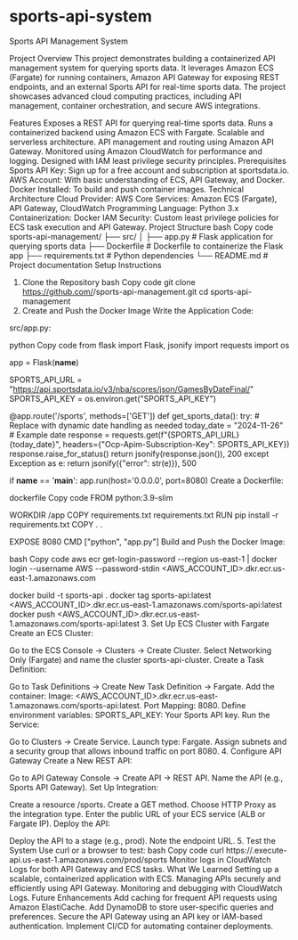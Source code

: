 # sports-api-system
Sports API Management System

Project Overview
This project demonstrates building a containerized API management system for querying sports data. It leverages Amazon ECS (Fargate) for running containers, Amazon API Gateway for exposing REST endpoints, and an external Sports API for real-time sports data. The project showcases advanced cloud computing practices, including API management, container orchestration, and secure AWS integrations.

Features
Exposes a REST API for querying real-time sports data.
Runs a containerized backend using Amazon ECS with Fargate.
Scalable and serverless architecture.
API management and routing using Amazon API Gateway.
Monitored using Amazon CloudWatch for performance and logging.
Designed with IAM least privilege security principles.
Prerequisites
Sports API Key: Sign up for a free account and subscription at sportsdata.io.
AWS Account: With basic understanding of ECS, API Gateway, and Docker.
Docker Installed: To build and push container images.
Technical Architecture
Cloud Provider: AWS
Core Services: Amazon ECS (Fargate), API Gateway, CloudWatch
Programming Language: Python 3.x
Containerization: Docker
IAM Security: Custom least privilege policies for ECS task execution and API Gateway.
Project Structure
bash
Copy code
sports-api-management/
├── src/
│   ├── app.py                  # Flask application for querying sports data
├── Dockerfile                  # Dockerfile to containerize the Flask app
├── requirements.txt            # Python dependencies
└── README.md                   # Project documentation
Setup Instructions
1. Clone the Repository
bash
Copy code
git clone https://github.com/<your-github-username>/sports-api-management.git
cd sports-api-management
2. Create and Push the Docker Image
Write the Application Code:

src/app.py:

python
Copy code
from flask import Flask, jsonify
import requests
import os

app = Flask(__name__)

SPORTS_API_URL = "https://api.sportsdata.io/v3/nba/scores/json/GamesByDateFinal/"
SPORTS_API_KEY = os.environ.get("SPORTS_API_KEY")

@app.route('/sports', methods=['GET'])
def get_sports_data():
    try:
        # Replace with dynamic date handling as needed
        today_date = "2024-11-26"  # Example date
        response = requests.get(f"{SPORTS_API_URL}{today_date}", headers={"Ocp-Apim-Subscription-Key": SPORTS_API_KEY})
        response.raise_for_status()
        return jsonify(response.json()), 200
    except Exception as e:
        return jsonify({"error": str(e)}), 500

if __name__ == '__main__':
    app.run(host='0.0.0.0', port=8080)
Create a Dockerfile:

dockerfile
Copy code
FROM python:3.9-slim

WORKDIR /app
COPY requirements.txt requirements.txt
RUN pip install -r requirements.txt
COPY . .

EXPOSE 8080
CMD ["python", "app.py"]
Build and Push the Docker Image:

bash
Copy code
aws ecr get-login-password --region us-east-1 | docker login --username AWS --password-stdin <AWS_ACCOUNT_ID>.dkr.ecr.us-east-1.amazonaws.com

docker build -t sports-api .
docker tag sports-api:latest <AWS_ACCOUNT_ID>.dkr.ecr.us-east-1.amazonaws.com/sports-api:latest
docker push <AWS_ACCOUNT_ID>.dkr.ecr.us-east-1.amazonaws.com/sports-api:latest
3. Set Up ECS Cluster with Fargate
Create an ECS Cluster:

Go to the ECS Console → Clusters → Create Cluster.
Select Networking Only (Fargate) and name the cluster sports-api-cluster.
Create a Task Definition:

Go to Task Definitions → Create New Task Definition → Fargate.
Add the container:
Image: <AWS_ACCOUNT_ID>.dkr.ecr.us-east-1.amazonaws.com/sports-api:latest.
Port Mapping: 8080.
Define environment variables:
SPORTS_API_KEY: Your Sports API key.
Run the Service:

Go to Clusters → Create Service.
Launch type: Fargate.
Assign subnets and a security group that allows inbound traffic on port 8080.
4. Configure API Gateway
Create a New REST API:

Go to API Gateway Console → Create API → REST API.
Name the API (e.g., Sports API Gateway).
Set Up Integration:

Create a resource /sports.
Create a GET method.
Choose HTTP Proxy as the integration type.
Enter the public URL of your ECS service (ALB or Fargate IP).
Deploy the API:

Deploy the API to a stage (e.g., prod).
Note the endpoint URL.
5. Test the System
Use curl or a browser to test:
bash
Copy code
curl https://<api-gateway-id>.execute-api.us-east-1.amazonaws.com/prod/sports
Monitor logs in CloudWatch Logs for both API Gateway and ECS tasks.
What We Learned
Setting up a scalable, containerized application with ECS.
Managing APIs securely and efficiently using API Gateway.
Monitoring and debugging with CloudWatch Logs.
Future Enhancements
Add caching for frequent API requests using Amazon ElastiCache.
Add DynamoDB to store user-specific queries and preferences.
Secure the API Gateway using an API key or IAM-based authentication.
Implement CI/CD for automating container deployments.
